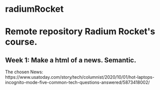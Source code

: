 # radiumRocket
<h1>Remote repository Radium Rocket's course.</h1>
<h2>Week 1: Make a html of a news. Semantic.</h2>
The chosen News: https://www.usatoday.com/story/tech/columnist/2020/10/01/hot-laptops-incognito-mode-five-common-tech-questions-answered/5873418002/
